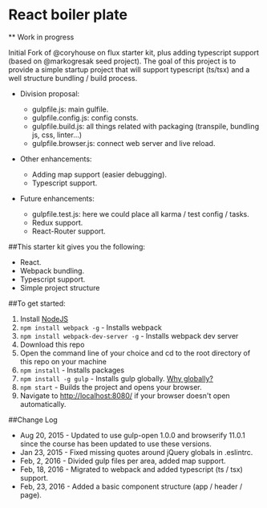 # React boiler plate

** Work in progress

Initial Fork of @coryhouse on flux starter kit, plus adding typescript support (based on @markogresak seed project). The goal of this project is to provide a simple startup project that will support typescript (ts/tsx) and a well structure bundling / build process.

- Division proposal:

  + gulpfile.js: main gulfile.
  + gulpfile.config.js: config consts.
  + gulpfile.build.js: all things related with packaging (transpile, bundling js, css, linter...)
  + gulpfile.browser.js: connect web server and live reload.

- Other enhancements:
  + Adding map support (easier debugging).
  + Typescript support.

- Future enhancements:  
  + gulpfile.test.js: here we could place all karma / test config / tasks.
  + Redux support.
  + React-Router support.

##This starter kit gives you the following:

- React.  
- Webpack bundling.  
- Typescript support.
- Simple project structure


##To get started:  
1. Install [NodeJS](http://www.nodejs.org)  
2. `npm install webpack -g` - Installs webpack
3. `npm install webpack-dev-server -g` - Installs webpack dev server
4. Download this repo
5. Open the command line of your choice and cd to the root directory of this repo on your machine  
6. `npm install` - Installs packages
5. `npm install -g gulp` - Installs gulp globally. [Why globally?](http://stackoverflow.com/questions/22115400/why-do-we-need-to-install-gulp-globally-and-locally)
5. `npm start` - Builds the project and opens your browser.
6. Navigate to [http://localhost:8080/](http://localhost:8080/) if your browser doesn't open automatically.

##Change Log
* Aug 20, 2015 - Updated to use gulp-open 1.0.0 and browserify 11.0.1 since the course has been updated to use these versions.  
* Jan 23, 2015 - Fixed missing quotes around jQuery globals in .eslintrc.
* Feb, 2, 2016 - Divided gulp files per area, added map support.
* Feb, 18, 2016 - Migrated to webpack and added typescript (ts / tsx) support.
* Feb, 23, 2016 - Added a basic component structure (app / header / page).
